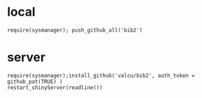 
# local
    require(sysmanager); push_github_all('bib2')

# server
    require(sysmanager);install_github('valcu/bib2', auth_token = github_pat(TRUE) )
    restart_shinyServer(readline())

    